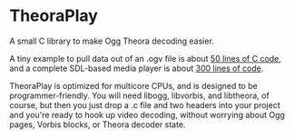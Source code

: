 # TheoraPlay

A small C library to make Ogg Theora decoding easier.

A tiny example to pull data out of an .ogv file is about 
[50 lines of C code](https://github.com/icculus/theoraplay/blob/main/test/testtheoraplay.c),
and a complete SDL-based media player is about
[300 lines of code](https://github.com/icculus/theoraplay/blob/main/test/simplesdl.c).

TheoraPlay is optimized for multicore CPUs, and is designed to be 
programmer-friendly. You will need libogg, libvorbis, and libtheora,
of course, but then you just drop a .c file and two headers into your
project and you're ready to hook up video decoding, without worrying
about Ogg pages, Vorbis blocks, or Theora decoder state.

